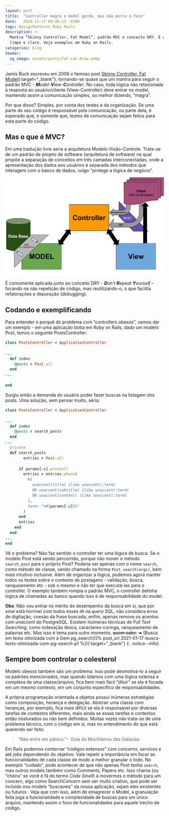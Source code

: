 ```yaml
---
layout: post
title:  "Controller magro e model gordo, mas não perca o foco"
date:   2020-12-17 09:46:13 -0300
tags: DesignPatterns Ruby Rails
description: >-
  Mantra “Skinny Controller, Fat Model”, padrão MVC e conceito DRY. É o velho desfaio do código
  limpo e claro. Veja exemplos em Ruby on Rails.
categories: blog
header:
  og_image: assets/posts/fat-cat-draw.webp
---
```


Jamis Buck escreveu em 2006 o famoso post
[Skinny Controller, Fat Model](http://weblog.jamisbuck.org/2006/10/18/skinny-controller-fat-model){:target="_blank"},
tornando-se quase que um mantra para seguir o padrão MVC -
***M****odel-****V****iew-****C****ontroller*. No caso, toda lógica não relacionada à resposta ao
usuário/cliente (View-Controller) deve entrar no model, mantendo assim a comunicação simples, ou
melhor dizendo, “magra”.
<!-- excerpt-separator -->

Por que disso? Simples, por conta dos testes e da organização. Se uma parte do seu código é
responsável pela comunicação, ou parte dela, é esperado que, e somente que, testes de comunicação
sejam feitos para esta parte do código.

## Mas o que é MVC?

Em uma tradução livre seria a arquitetura Modelo-Visão-Controle. Trata-se de um padrão de projeto
de software (arquitetura de software) na qual propõe a separação de conceitos em três camadas
interconectadas, onde a apresentação dos dados aos usuários é separada dos métodos que interagem
com o banco de dados, vulgo “protege a lógica de negócio”.


![Padrão MVC](/assets/images/padrao-mvc.webp)


É comumente aplicada junto ao conceito DRY - ***D****on’t* ***R****epeat* ***Y****ourself* -
focando na não repetição de código, mas reutilizando-o, o que facilita refatorações e depuração
(*debugging*).


## Codando e exemplificando

Para entender o porquê do problema com “controllers obesos”, vamos dar um exemplo - em uma
aplicação boba em Ruby on Rails, dado um modelo Post, temos o seguinte PostsController:

```ruby
class PostsController < ApplicationController

...
  def index
    @posts = Post.all
  end
...

end
```

Surgiu então a demanda do usuário poder fazer buscas na listagem dos posts. Uma solução, sem
pensar muito, séria:

```ruby
class PostsController < ApplicationController

...
  def index
    @posts = search_posts
  end
...
  private
  def search_posts
        entries = Post.all

      if params[:q].present?
        entries = entries.where(
          %(
            unaccent(title) ilike unaccent(:term)
            OR unaccent(subtitle) ilike unaccent(:term)
            OR unaccent(content) ilike unaccent(:term)
          ),
          term: "%#{params[:q]}%"
        )
      end
      entries
    end
  end
...
end
```

Vê o problema? Não faz sentido o controller ter uma lógica de busca. Se o modelo Post está sendo
percorrido, porque não mover o método ```search_post``` para o próprio Post? Poderia ser apenas
com o nome ```search```, como método de classe, sendo chamado na forma ```Post.search(args)```,
bem mais intuitivo inclusive. Além de organizar a lógica, podemos agora manter todos os testes
sobre o contexto de postagens - validação, busca, ranqueamento etc - sob o mesmo e não ter que
executá-las para o controller. O exemplo também rompia o padrão MVC, o controller detinha lógica
de chamadas ao banco quando isso é de responsabilidade do model.

**Obs**: Não vou entrar no mérito do desempenho da busca em si, que por sinal está
horrível com todos esses ```OR``` na *query* SQL, não considera erros de digitação, coesão da frase
buscada, enfim, apenas remove os acentos com *unaccent* do PostgreSQL. Existem inúmeras técnicas
de *Full Text Searching*, como indexação léxica, caracteres-coringa, ranqueamento de palavras etc.
Mas isso é tema para outro momento, ~~quem sabe.~~ &#10144;
[Busca em texto otimizada com a Gem pg_search]({% post_url 2021-01-17-busca-texto-otimizada-com-pg-search-p1 %}){:target="_blank"}
{: .notice--info}

## Sempre bom controlar o colesterol

Models obesos também são um problema. Isso pode desmotivá-lo a seguir os padrões mencionados, mas
quando lidamos com uma lógica extensa e complexa de uma classe/arquivo, fica bem mais fácil
“diluir” se ela é focada em um mesmo contexto, em um conjunto específico de responsabilidades.

A própria programação orientada a objetos possui inúmeras estratégias como composição, herança e
delegação. Abstrair uma classe com heranças, por exemplo, fica mais difícil se ela é responsável
por diversas tarefas de contextos diferentes, mais ainda se essas tarefas e contextos então
misturados ou não bem definidos. Muitas vezes não trata-se de uma problema técnico, com o código
em si, mas no entendimento do que está querendo ser feito.

> “Não entre em pânico.” -  Guia do Mochileiros das Galáxias

Em Rails podemos contornar “códigos extensos” com *concerns*, *services* e até *jobs* dependendo
do objetivo. Vale repetir a importância em focar as funcionalidades de cada classe de modo a
melhor granular o todo. No exemplo “codado”, pode acontecer de que não apenas Post tenha
```search```, mas outros models também como Comments, Papers etc. Isso chama (ou “cheira” se você
é fã do termo *Code Smell*) à movermos o método para um concern, algo como SearchConcern sem ser
muito criativo, que pode ser incluído nos models “buscaveis” da nossa aplicação, sejam eles
existentes ou futuros . Veja que com isso, além de emagrecer o Model, a granulação feita joga a
funcionalidade e complexidade de buscas para um único arquivo, mantendo assim o foco de
funcionalidades para aquele trecho de código.

